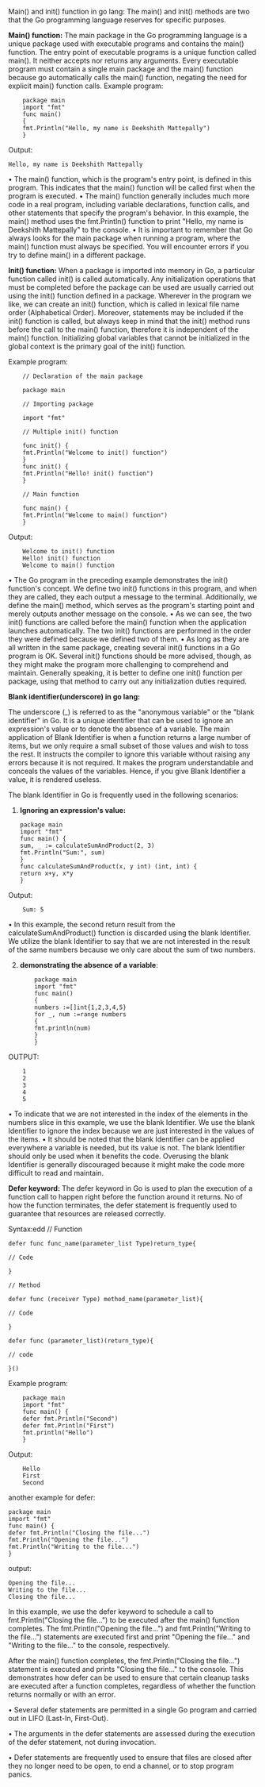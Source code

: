 Main() and init() function in go lang:
The main() and init() methods are two that the Go programming language reserves for specific purposes.

**Main() function:**
The main package in the Go programming language is a unique package used with executable programs and contains the main() function. The entry point of executable programs is a unique function called main(). It neither accepts nor returns any arguments. Every executable program must contain a single main package and the main() function because go automatically calls the main() function, negating the need for explicit main() function calls.
Example program:

		package main
		import "fmt"
		func main() 
		{
		fmt.Println("Hello, my name is Deekshith Mattepally")
		}

Output:

  	Hello, my name is Deekshith Mattepally

•	The main() function, which is the program's entry point, is defined in this program. This indicates that the main() function will be called first when the program is executed.
•	The main() function generally includes much more code in a real program, including variable declarations, function calls, and other statements that specify the program's behavior.
 In this example, the main() method uses the fmt.Println() function to print "Hello, my name is Deekshith Mattepally" to the console. 
•	It is important to remember that Go always looks for the main package when running a program, where the main() function must always be specified. You will encounter errors if you try to define main() in a different package.

**Init() function:**
When a package is imported into memory in Go, a particular function called init() is called automatically. Any initialization operations that must be completed before the package can be used are usually carried out using the init() function defined in a package.
Wherever in the program we like, we can create an init() function, which is called in lexical file name order (Alphabetical Order). Moreover, statements may be included if the init() function is called, but always keep in mind that the init() method runs before the call to the main() function, therefore it is independent of the main() function. Initializing global variables that cannot be initialized in the global context is the primary goal of the init() function.

Example program:

		// Declaration of the main package
		
		package main

		// Importing package
		
		import "fmt"

		// Multiple init() function
		
		func init() {
		fmt.Println("Welcome to init() function")
		}
		func init() {
		fmt.Println("Hello! init() function")
		}

		// Main function
		
		func main() {
		fmt.Println("Welcome to main() function")
		}
Output:

		Welcome to init() function
		Hello! init() function
		Welcome to main() function

•	The Go program in the preceding example demonstrates the init() function's concept. We define two init() functions in this program, and when they are called, they each output a message to the terminal. Additionally, we define the main() method, which serves as the program's starting point and merely outputs another message on the console.
•	As we can see, the two init() functions are called before the main() function when the application launches automatically. The two init() functions are performed in the order they were defined because we defined two of them.
•	As long as they are all written in the same package, creating several init() functions in a Go program is OK. Several init() functions should be more advised, though, as they might make the program more challenging to comprehend and maintain. Generally speaking, it is better to define one init() function per package, using that method to carry out any initialization duties required.

**Blank identifier(underscore) in go lang:**

The underscore (_) is referred to as the "anonymous variable" or the "blank identifier" in Go. It is a unique identifier that can be used to ignore an expression's value or to denote the absence of a variable.
The main application of Blank Identifier is when a function returns a large number of items, but we only require a small subset of those values and wish to toss the rest. It instructs the compiler to ignore this variable without raising any errors because it is not required. It makes the program understandable and conceals the values of the variables. Hence, if you give Blank Identifier a value, it is rendered useless.

The blank Identifier in Go is frequently used in the following scenarios:

1.	**Ignoring an expression's value:**

		package main
		import "fmt"
		func main() {
		sum, _ := calculateSumAndProduct(2, 3)
		fmt.Println("Sum:", sum)
		}
		func calculateSumAndProduct(x, y int) (int, int) {
		return x+y, x*y
		}

Output:

		Sum: 5


•	In this example, the second return result from the calculateSumAndProduct() function is discarded using the blank Identifier. We utilize the blank Identifier to say that we are not interested in the result of the same numbers because we only care about the sum of two numbers.

2.	**demonstrating the absence of a variable**:
         
			package main
			import "fmt"
			func main()
			{
			numbers :=[]int{1,2,3,4,5}
			for _, num :=range numbers
			{
			fmt.println(num)
			}
			}

	
OUTPUT:

		1
		2
		3
		4
		5

•	To indicate that we are not interested in the index of the elements in the numbers slice in this example, we use the blank Identifier. We use the blank Identifier to ignore the index because we are just interested in the values of the items.
•	It should be noted that the blank Identifier can be applied everywhere a variable is needed, but its value is not. The blank Identifier should only be used when it benefits the code. Overusing the blank Identifier is generally discouraged because it might make the code more difficult to read and maintain.

**Defer keyword:**
The defer keyword in Go is used to plan the execution of a function call to happen right before the function around it returns. No of how the function terminates, the defer statement is frequently used to guarantee that resources are released correctly.



Syntax:edd
	// Function
	
	defer func func_name(parameter_list Type)return_type{
	
	// Code
	
	}
	
	// Method
	
	defer func (receiver Type) method_name(parameter_list){
	
	// Code
	
	}
	
	defer func (parameter_list)(return_type){
	
	// code
	
	}()

Example program:

		package main
		import "fmt"
		func main() {
		defer fmt.Println("Second")
		defer fmt.Println("First")
		fmt.println("Hello")
		}

Output:

		Hello
		First
		Second
		

another example for defer:		

	package main
	import "fmt"
	func main() {
	defer fmt.Println("Closing the file...")
	fmt.Println("Opening the file...")
	fmt.Println("Writing to the file...")
	}

output:

	Opening the file...
	Writing to the file...
	Closing the file...


In this example, we use the defer keyword to schedule a call to fmt.Println("Closing the file...") to be executed after the main() function completes. The fmt.Println("Opening the file...") and fmt.Println("Writing to the file...") statements are executed first and print "Opening the file..." and "Writing to the file..." to the console, respectively.



After the main() function completes, the fmt.Println("Closing the file...") statement is executed and prints "Closing the file..." to the console. This demonstrates how defer can be used to ensure that certain cleanup tasks are executed after a function completes, regardless of whether the function returns normally or with an error.


•	Several defer statements are permitted in a single Go program and carried out in LIFO (Last-In, First-Out).

•	The arguments in the defer statements are assessed during the execution of the defer statement, not during invocation.

•	Defer statements are frequently used to ensure that files are closed after they no longer need to be open, to end a channel, or to stop program panics.
